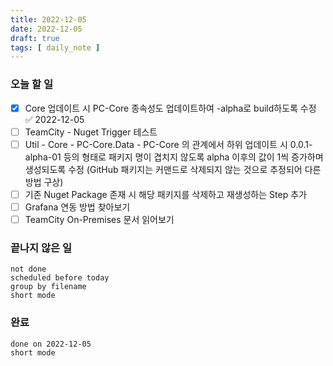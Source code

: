 ```yaml
---
title: 2022-12-05
date: 2022-12-05
draft: true
tags: [ daily_note ]
---
```


### 오늘 할 일
- [x] Core 업데이트 시 PC-Core 종속성도 업데이트하여 -alpha로 build하도록 수정 ✅ 2022-12-05
- [ ] TeamCity - Nuget Trigger 테스트
- [ ] Util - Core - PC-Core.Data - PC-Core 의 관계에서 하위 업데이트 시 0.0.1-alpha-01 등의 형태로 패키지 명이 겹치지 않도록 alpha 이후의 값이 1씩 증가하며 생성되도록 수정 (GitHub 패키지는 커맨드로 삭제되지 않는 것으로 추정되어 다른 방법 구상)
- [ ] 기존 Nuget Package 존재 시 해당 패키지를 삭제하고 재생성하는 Step 추가
- [ ] Grafana 연동 방법 찾아보기
- [ ] TeamCity On-Premises 문서 읽어보기

### 끝나지 않은 일
```tasks
not done
scheduled before today
group by filename
short mode

```

### 완료
```tasks
done on 2022-12-05
short mode
```